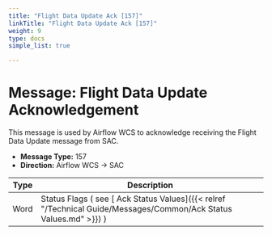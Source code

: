 ```yaml
---
title: "Flight Data Update Ack [157]"
linkTitle: "Flight Data Update Ack [157]"
weight: 9
type: docs
simple_list: true

---
```


# Message: Flight Data Update Acknowledgement
This message is used by Airflow WCS to acknowledge receiving the Flight Data Update message from SAC.

- **Message Type:** 157
- **Direction:** Airflow WCS → SAC



|Type |Description |
|-----|------------|
|Word |Status Flags ( see [ Ack Status Values]({{< relref "/Technical Guide/Messages/Common/Ack Status Values.md" >}}) ) |


